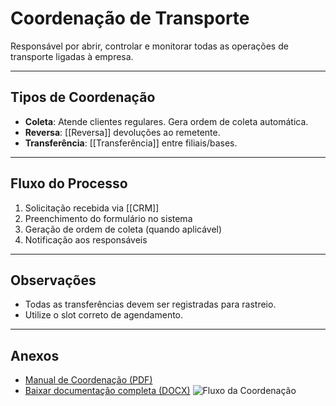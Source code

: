 # Coordenação de Transporte

Responsável por abrir, controlar e monitorar todas as operações de transporte ligadas à empresa.

---

## Tipos de Coordenação

- **Coleta**: Atende clientes regulares. Gera ordem de coleta automática.
- **Reversa**: [[Reversa]] devoluções ao remetente.
- **Transferência**: [[Transferência]] entre filiais/bases.

---

## Fluxo do Processo

1. Solicitação recebida via [[CRM]]
2. Preenchimento do formulário no sistema
3. Geração de ordem de coleta (quando aplicável)
4. Notificação aos responsáveis

---

## Observações

- Todas as transferências devem ser registradas para rastreio.
- Utilize o slot correto de agendamento.

---

## Anexos

- [Manual de Coordenação (PDF)](/static/docs/manual_coordenacao.pdf)
- [Baixar documentação completa (DOCX)](/download/downloads/Coordenacao.docx)
![Fluxo da Coordenação](/static/img/coordenacao_fluxo.png)
